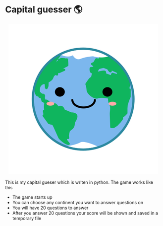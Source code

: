 # Capital guesser 🌎

<p align="center">
  <img src="https://raw.githubusercontent.com/smasheravocado/capital-guesser/refs/heads/main/earth.svg" />
</p>

This is my capital gueser which is writen in python. The game works like this

- The game starts up
- You can choose any continent you want to answer questions on
- You will have 20 questions to answer
- After you answer 20 questions your score will be shown and saved in a temporary file 
